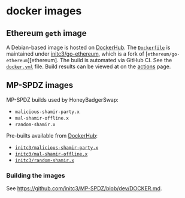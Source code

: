 # docker images

## Ethereum `geth` image
A Debian-based image is hosted on [DockerHub]. The [`Dockerfile`][Dockerfile]
is maintained under [initc3/go-ethereum], which is a fork of
[`ethereum/go-ethereum`][ethereum]. The build is automated via GitHub CI.
See the [`docker.yml`][docker.yml] file. Build results can be viewed at
on the [actions] page.

## MP-SPDZ images
MP-SPDZ builds used by HoneyBadgerSwap:

* `malicious-shamir-party.x`
* `mal-shamir-offline.x`
* `random-shamir.x`

Pre-builts available from [DockerHub](https://hub.docker.com/u/initc3):

* [`initc3/malicious-shamir-party.x`](https://hub.docker.com/repository/docker/initc3/malicious-shamir-party.x)
* [`initc3/mal-shamir-offline.x`](https://hub.docker.com/repository/docker/initc3/mal-shamir-offline.x)
* [`initc3/random-shamir.x`](https://hub.docker.com/repository/docker/initc3/random-shamir.x)


### Building the images
See https://github.com/initc3/MP-SPDZ/blob/dev/DOCKER.md.


[DockerHub]: https://hub.docker.com/repository/docker/initc3/geth
[Dockerfile]: https://github.com/initc3/go-ethereum/blob/dev/debian.Dockerfile
[initc3/go-ethereum]: https://github.com/initc3/go-ethereum
[ethereum/go-ethereum]: https://github.com/ethereum/go-ethereum
[docker.yml]: https://github.com/initc3/go-ethereum/blob/dev/.github/workflows/docker.yml
[actions]: https://github.com/initc3/go-ethereum/actions
